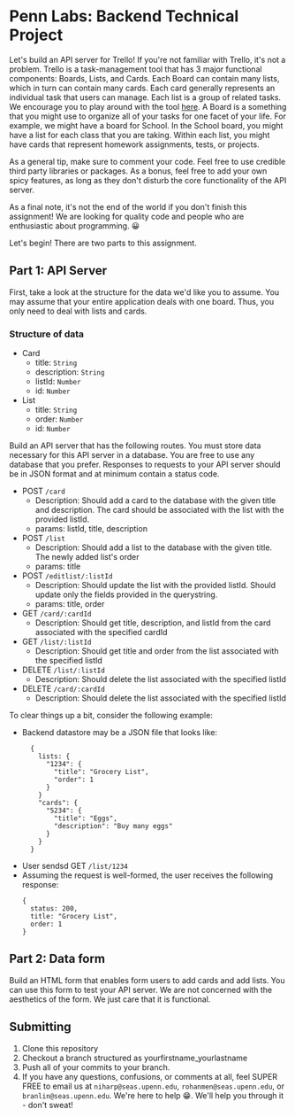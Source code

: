 # Penn Labs: Backend Technical Project
Let's build an API server for Trello! If you're not familiar with Trello, it's not a problem. Trello is a task-management tool
that has 3 major functional components: Boards, Lists, and Cards. Each Board can contain many lists, which in turn can contain many cards. 
Each card generally represents an individual task that users can manage. Each list is a group of related tasks. We encourage you to play 
around with the tool [here](http://www.trello.com). A Board is a something that you might use to organize all of your tasks for one facet of your life. For example, we might have a board for School. In the School board, you might have a list for each class that you are taking. Within each list, you might have cards that represent homework assignments, tests, or projects. 

As a general tip, make sure to comment your code. Feel free to use credible third party libraries or packages. As a bonus, feel free to add your own spicy features, as long as they don't disturb the core functionality of the API server.

As a final note, it's not the end of the world if you don't finish this assignment! We are looking for quality code and people who are enthusiastic about programming. 😀

Let's begin! There are two parts to this assignment. 

## Part 1: API Server
First, take a look at the structure for the data we'd like you to assume. You may assume that your entire application deals with one board. Thus, you only need to deal with lists and cards.

### Structure of data
- Card
  - title: `String`
  - description: `String`
  - listId: `Number`
  - id: `Number`
- List
  - title: `String`
  - order: `Number`
  - id: `Number`

Build an API server that has the following routes. 
You must store data necessary for this API server in a database. You are free to use any database that you prefer.
Responses to requests to your API server should be in JSON format and at minimum contain a status code.

- POST `/card`
  - Description: Should add a card to the database with the given title and description. The card should be associated with the list with the provided listId.
  - params: listId, title, description
- POST `/list`
  - Description: Should add a list to the database with the given title. The newly added list's order 
  - params: title
- POST `/editlist/:listId`
  - Description: Should update the list with the provided listId. Should update only the fields provided in the querystring.
  - params: title, order
- GET `/card/:cardId`
  - Description: Should get title, description, and listId from the card associated with the specified cardId
- GET `/list/:listId`
  - Description: Should get title and order from the list associated with the specified listId
- DELETE `/list/:listId`
  - Description: Should delete the list associated with the specified listId
- DELETE `/card/:cardId`
  - Description: Should delete the list associated with the specified listId

To clear things up a bit, consider the following example:
- Backend datastore may be a JSON file that looks like:
  ```
    {
      lists: {
        "1234": {
          "title": "Grocery List",
          "order": 1
        }
      }
      "cards": {
        "5234": {
          "title": "Eggs",
          "description": "Buy many eggs"
        }
      }
    }
    ```
- User sendsd GET `/list/1234`
- Assuming the request is well-formed, the user receives the following response:
  ```
  {
    status: 200,
    title: "Grocery List",
    order: 1
  }
  ```

## Part 2: Data form
Build an HTML form that enables form users to add cards and add lists. You can use this form to test your API server. We are not concerned with the aesthetics of the form. We just care that it is functional.

## Submitting
1. Clone this repository
2. Checkout a branch structured as yourfirstname_yourlastname
3. Push all of your commits to your branch.
4. If you have any questions, confusions, or comments at all, feel SUPER FREE to email us at `niharp@seas.upenn.edu`, `rohanmen@seas.upenn.edu`, or `branlin@seas.upenn.edu`. We're here to help 😁. We'll help you through it - don't sweat!
